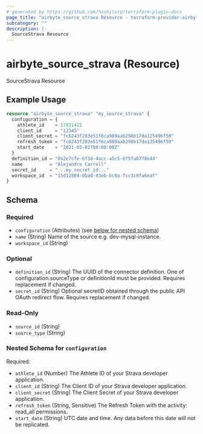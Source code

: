 ```yaml
---
# generated by https://github.com/hashicorp/terraform-plugin-docs
page_title: "airbyte_source_strava Resource - terraform-provider-airbyte"
subcategory: ""
description: |-
  SourceStrava Resource
---
```


# airbyte_source_strava (Resource)

SourceStrava Resource

## Example Usage

```terraform
resource "airbyte_source_strava" "my_source_strava" {
  configuration = {
    athlete_id    = 17831421
    client_id     = "12345"
    client_secret = "fc6243f283e51f6ca989aab298b17da125496f50"
    refresh_token = "fc6243f283e51f6ca989aab298b17da125496f50"
    start_date    = "2021-03-01T00:00:00Z"
  }
  definition_id = "0a2e7cfe-6f34-4acc-a5c5-6f5fa6778e44"
  name          = "Alejandro Carroll"
  secret_id     = "...my_secret_id..."
  workspace_id  = "15d12804-0ba0-43eb-bc0a-fcc3c8fa6eaf"
}
```

<!-- schema generated by tfplugindocs -->
## Schema

### Required

- `configuration` (Attributes) (see [below for nested schema](#nestedatt--configuration))
- `name` (String) Name of the source e.g. dev-mysql-instance.
- `workspace_id` (String)

### Optional

- `definition_id` (String) The UUID of the connector definition. One of configuration.sourceType or definitionId must be provided. Requires replacement if changed.
- `secret_id` (String) Optional secretID obtained through the public API OAuth redirect flow. Requires replacement if changed.

### Read-Only

- `source_id` (String)
- `source_type` (String)

<a id="nestedatt--configuration"></a>
### Nested Schema for `configuration`

Required:

- `athlete_id` (Number) The Athlete ID of your Strava developer application.
- `client_id` (String) The Client ID of your Strava developer application.
- `client_secret` (String) The Client Secret of your Strava developer application.
- `refresh_token` (String, Sensitive) The Refresh Token with the activity: read_all permissions.
- `start_date` (String) UTC date and time. Any data before this date will not be replicated.


